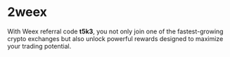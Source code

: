 # 2weex
  With Weex referral code **t5k3**, you not only join one of the fastest-growing crypto exchanges but also unlock powerful rewards designed to maximize your trading potential.
